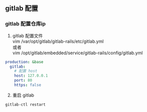 ## gitlab 配置
### gitlab 配置仓库ip
1. gitlab 配置文件  
vim /var/opt/gitlab/gitlab-rails/etc/gitlab.yml  
或者  
vim /opt/gitlab/embedded/service/gitlab-rails/config/gitlab.yml  
```yml
production: &base
  gitlab:
    # 配置 host
    host: 127.0.0.1
    port: 80
    https: false
```
2. 重启 gitlab
```bash
gitlab-ctl restart
```